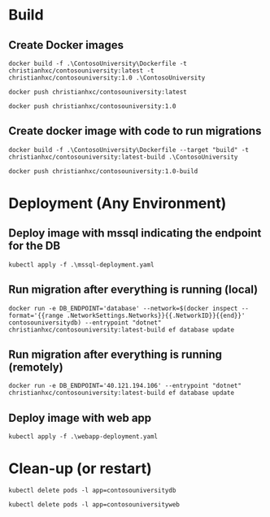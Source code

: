 # Build
## Create Docker images
```
docker build -f .\ContosoUniversity\Dockerfile -t christianhxc/contosouniversity:latest -t christianhxc/contosouniversity:1.0 .\ContosoUniversity
```

```
docker push christianhxc/contosouniversity:latest
```

```
docker push christianhxc/contosouniversity:1.0
```

## Create docker image with code to run migrations
```
docker build -f .\ContosoUniversity\Dockerfile --target "build" -t christianhxc/contosouniversity:latest-build .\ContosoUniversity
```

```
docker push christianhxc/contosouniversity:1.0-build
```

# Deployment (Any Environment)
## Deploy image with mssql indicating the endpoint for the DB
```
kubectl apply -f .\mssql-deployment.yaml
```

## Run migration after everything is running (local)
```
docker run -e DB_ENDPOINT='database' --network=$(docker inspect --format='{{range .NetworkSettings.Networks}}{{.NetworkID}}{{end}}' contosouniversitydb) --entrypoint "dotnet" christianhxc/contosouniversity:latest-build ef database update
```

## Run migration after everything is running (remotely)
```
docker run -e DB_ENDPOINT='40.121.194.106' --entrypoint "dotnet" christianhxc/contosouniversity:latest-build ef database update
```

## Deploy image with web app
```
kubectl apply -f .\webapp-deployment.yaml
```

# Clean-up (or restart)
```
kubectl delete pods -l app=contosouniversitydb
```

```
kubectl delete pods -l app=contosouniversityweb
```